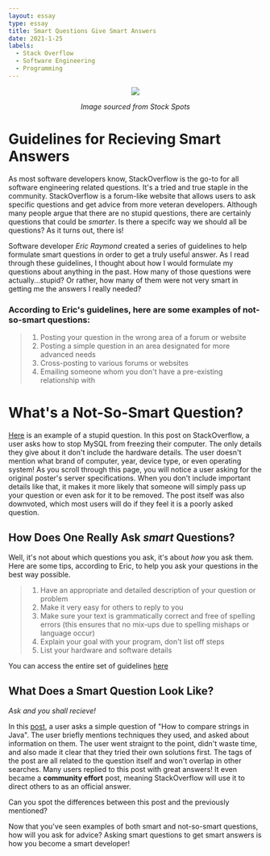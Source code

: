 ```yaml
---
layout: essay
type: essay
title: Smart Questions Give Smart Answers
date: 2021-1-25
labels:
  - Stack Overflow
  - Software Engineering
  - Programming
---
```


<div style="text-align:center"><img src="https://www.stockspots.eu/wp-content/uploads/2019/10/2350619-1.png" /></div>
 
 <p align="center">
  <i>Image sourced from Stock Spots</i>
</p>

# Guidelines for Recieving Smart Answers

As most software developers know, StackOverflow is the go-to for all software engineering related questions. It's a tried and true staple
in the community. StackOverflow is a forum-like website that allows users to ask specific questions and get advice from more veteran developers.
Although many people argue that there are no stupid questions, there are certainly questions that could be *smarter*. Is there a specifc way we should all be
questions? As it turns out, there is! 

Software developer *Eric Raymond* created a series of guidelines to help formulate smart questions in order to get a truly useful answer. As I read through these guidelines, I thought about how I would formulate my questions about anything in the past. How many of those questions were actually...stupid? Or rather, how many of them were not very smart in getting me the answers I really needed? 

### According to Eric's guidelines, here are some examples of not-so-smart questions:

>1. Posting your question in the wrong area of a forum or website
>2. Posting a simple question in an area designated for more advanced needs
>3. Cross-posting to various forums or websites
>4. Emailing someone whom you don't have a pre-existing relationship with 

# What's a Not-So-Smart Question?

[Here](https://stackoverflow.com/questions/32547805/any-way-to-make-mysql-not-freeze-my-computer) is an example of a stupid question. In this post on StackOverflow, a user asks how to stop MySQL from freezing their computer.
The only details they give about it don't include the hardware details. The user doesn't mention what brand of computer, year, device type, or even operating system! As you scroll through this page, you will notice a user asking for the original poster's server specifications. 
When you don't include important details like that, it makes it more likely that someone will simply pass up your question or even ask for it to be removed. The post itself was also downvoted, which most users will do if they feel it is a poorly asked question.


## How Does One Really Ask *smart* Questions?

Well, it's not about which questions you ask, it's about *how* you ask them. 
Here are some tips, according to Eric, to help you ask your questions in the best way possible.

>1. Have an appropriate and detailed description of your question or problem
>2. Make it very easy for others to reply to you
>3. Make sure your text is grammatically correct and free of spelling errors
(this ensures that no mix-ups due to spelling mishaps or language occur)
>4. Explain your goal with your program, don't list off steps
>5. List your hardware and software details

You can access the entire set of guidelines [here](http://www.catb.org/esr/faqs/smart-questions.html)

 ## What Does a Smart Question Look Like?
 
*Ask and you shall recieve!*

In this [post](https://stackoverflow.com/questions/513832/how-do-i-compare-strings-in-java/513839#513839), a user asks a simple question of "How to compare strings in Java". The user briefly mentions techniques they used, and asked about information on them. The user went straignt to the point, didn't waste time, and also made it clear that they tried their own solutions first. The tags of the post are all related to the question itself and won't overlap in other searches. Many users replied to this post with great answers! It even became a **community effort** post, meaning StackOverflow will use it to direct others to as an official answer. 

Can you spot the differences between this post and the previously mentioned?

Now that you've seen examples of both smart and not-so-smart questions, how will you ask for advice? 
Asking smart questions to get smart answers is how you become a smart developer!














